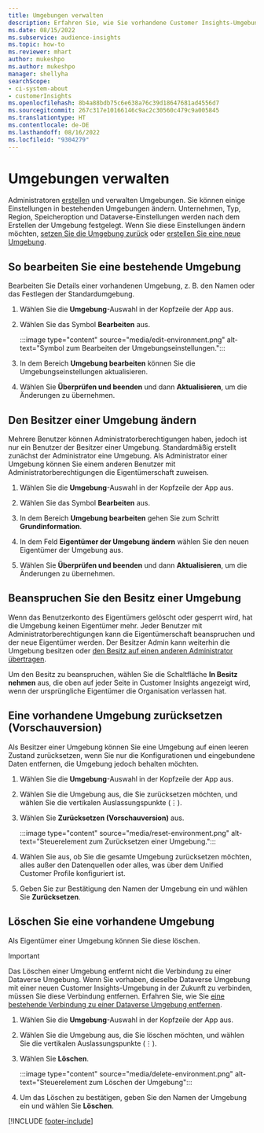 ```yaml
---
title: Umgebungen verwalten
description: Erfahren Sie, wie Sie vorhandene Customer Insights-Umgebungen als Administrator verwalten.
ms.date: 08/15/2022
ms.subservice: audience-insights
ms.topic: how-to
ms.reviewer: mhart
author: mukeshpo
ms.author: mukeshpo
manager: shellyha
searchScope:
- ci-system-about
- customerInsights
ms.openlocfilehash: 8b4a88bdb75c6e638a76c39d18647681ad4556d7
ms.sourcegitcommit: 267c317e10166146c9ac2c30560c479c9a005845
ms.translationtype: HT
ms.contentlocale: de-DE
ms.lasthandoff: 08/16/2022
ms.locfileid: "9304279"
---
```

# <a name="manage-environments"></a>Umgebungen verwalten

Administratoren [erstellen](create-environment.md) und verwalten Umgebungen. Sie können einige Einstellungen in bestehenden Umgebungen ändern. Unternehmen, Typ, Region, Speicheroption und Dataverse-Einstellungen werden nach dem Erstellen der Umgebung festgelegt. Wenn Sie diese Einstellungen ändern möchten, [setzen Sie die Umgebung zurück](#reset-an-existing-environment-preview) oder [erstellen Sie eine neue Umgebung](create-environment.md).

## <a name="edit-an-existing-environment"></a>So bearbeiten Sie eine bestehende Umgebung

Bearbeiten Sie Details einer vorhandenen Umgebung, z. B. den Namen oder das Festlegen der Standardumgebung.

1. Wählen Sie die **Umgebung**-Auswahl in der Kopfzeile der App aus.

1. Wählen Sie das Symbol **Bearbeiten** aus.

   :::image type="content" source="media/edit-environment.png" alt-text="Symbol zum Bearbeiten der Umgebungseinstellungen.":::

1. In dem Bereich **Umgebung bearbeiten** können Sie die Umgebungseinstellungen aktualisieren.

1. Wählen Sie **Überprüfen und beenden** und dann **Aktualisieren**, um die Änderungen zu übernehmen.

## <a name="change-the-owner-of-an-environment"></a>Den Besitzer einer Umgebung ändern

Mehrere Benutzer können Administratorberechtigungen haben, jedoch ist nur ein Benutzer der Besitzer einer Umgebung. Standardmäßig erstellt zunächst der Administrator eine Umgebung. Als Administrator einer Umgebung können Sie einem anderen Benutzer mit Administratorberechtigungen die Eigentümerschaft zuweisen.

1. Wählen Sie die **Umgebung**-Auswahl in der Kopfzeile der App aus.

1. Wählen Sie das Symbol **Bearbeiten** aus.

1. In dem Bereich **Umgebung bearbeiten** gehen Sie zum Schritt **Grundinformation**.

1. In dem Feld **Eigentümer der Umgebung ändern** wählen Sie den neuen Eigentümer der Umgebung aus.  

1. Wählen Sie **Überprüfen und beenden** und dann **Aktualisieren**, um die Änderungen zu übernehmen.

## <a name="claim-ownership-of-an-environment"></a>Beanspruchen Sie den Besitz einer Umgebung

Wenn das Benutzerkonto des Eigentümers gelöscht oder gesperrt wird, hat die Umgebung keinen Eigentümer mehr. Jeder Benutzer mit Administratorberechtigungen kann die Eigentümerschaft beanspruchen und der neue Eigentümer werden. Der Besitzer Admin kann weiterhin die Umgebung besitzen oder [den Besitz auf einen anderen Administrator übertragen](#change-the-owner-of-an-environment).

Um den Besitz zu beanspruchen, wählen Sie die Schaltfläche **In Besitz nehmen** aus, die oben auf jeder Seite in Customer Insights angezeigt wird, wenn der ursprüngliche Eigentümer die Organisation verlassen hat.

## <a name="reset-an-existing-environment-preview"></a>Eine vorhandene Umgebung zurücksetzen (Vorschauversion)

Als Besitzer einer Umgebung können Sie eine Umgebung auf einen leeren Zustand zurücksetzen, wenn Sie nur die Konfigurationen und eingebundene Daten entfernen, die Umgebung jedoch behalten möchten.

1. Wählen Sie die **Umgebung**-Auswahl in der Kopfzeile der App aus.

1. Wählen Sie die Umgebung aus, die Sie zurücksetzen möchten, und wählen Sie die vertikalen Auslassungspunkte (&vellip;).

1. Wählen Sie **Zurücksetzen (Vorschauversion)** aus.

   :::image type="content" source="media/reset-environment.png" alt-text="Steuerelement zum Zurücksetzen einer Umgebung.":::

1. Wählen Sie aus, ob Sie die gesamte Umgebung zurücksetzen möchten, alles außer den Datenquellen oder alles, was über dem Unified Customer Profile konfiguriert ist.

1. Geben Sie zur Bestätigung den Namen der Umgebung ein und wählen Sie **Zurücksetzen**.

## <a name="delete-an-existing-environment"></a>Löschen Sie eine vorhandene Umgebung

Als Eigentümer einer Umgebung können Sie diese löschen.

> [!IMPORTANT]
> Das Löschen einer Umgebung entfernt nicht die Verbindung zu einer Dataverse Umgebung. Wenn Sie vorhaben, dieselbe Dataverse Umgebung mit einer neuen Customer Insights-Umgebung in der Zukunft zu verbinden, müssen Sie diese Verbindung entfernen. Erfahren Sie, wie Sie [eine bestehende Verbindung zu einer Dataverse Umgebung entfernen](customer-insights-dataverse.md#remove-an-existing-connection-to-a-dataverse-environment).

1. Wählen Sie die **Umgebung**-Auswahl in der Kopfzeile der App aus.

1. Wählen Sie die Umgebung aus, die Sie löschen möchten, und wählen Sie die vertikalen Auslassungspunkte (&vellip;). 

1. Wählen Sie **Löschen**.

   :::image type="content" source="media/delete-environment.png" alt-text="Steuerelement zum Löschen der Umgebung":::

1. Um das Löschen zu bestätigen, geben Sie den Namen der Umgebung ein und wählen Sie **Löschen**.

[!INCLUDE [footer-include](includes/footer-banner.md)]
